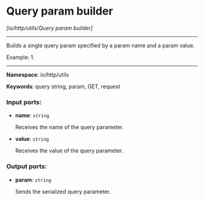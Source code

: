 # Query param builder

_[io/http/utils/Query param builder]_

---

Builds a single query param specified by a param name and a param value.

Example:
1. 

---

__Namespace__: io/http/utils

__Keywords__: query string, param, GET, request

### Input ports:

* __name__: ` string `

    Receives the name of the query parameter.


* __value__: ` string `

    Receives the value of the query parameter.

### Output ports:

* __param__: ` string `

    Sends the serialized query parameter.

